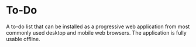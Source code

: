 # To-Do

A to-do list that can be installed as a progressive web application from most commonly used desktop and mobile web browsers. The application is fully usable offline.

